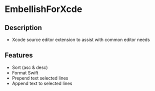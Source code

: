 
EmbellishForXcde
==

## Description
- Xcode source editor extension to assist with common editor needs

## Features
- Sort (asc & desc)
- Format Swift
- Prepend text selected lines
- Append text to selected lines
